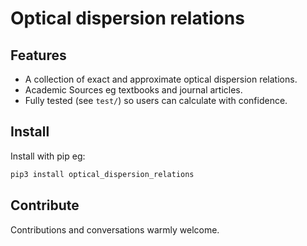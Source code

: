 # Optical dispersion relations

## Features

* A collection of exact and approximate optical dispersion relations.
* Academic Sources eg textbooks and journal articles.
* Fully tested (see `test/`) so users can calculate with confidence.

## Install

Install with pip eg:

```sh
pip3 install optical_dispersion_relations
```

## Contribute

Contributions and conversations warmly welcome.
